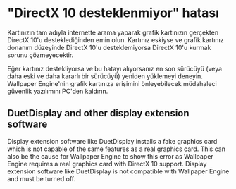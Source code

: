 # "DirectX 10 desteklenmiyor" hatası
Kartınızın tam adıyla internette arama yaparak grafik kartınızın gerçekten DirectX 10'u desteklediğinden emin olun. Kartınız eskiyse ve grafik kartınız donanım düzeyinde DirectX 10'u desteklemiyorsa DirectX 10'u kurmak sorunu çözmeyecektir.

Eğer kartınız destekliyorsa ve bu hatayı alıyorsanız en son sürücüyü (veya daha eski ve daha kararlı bir sürücüyü) yeniden yüklemeyi deneyin. Wallpaper Engine'nin grafik kartınıza erişimini önleyebilecek müdahaleci güvenlik yazılımını PC'den kaldırın.

## DuetDisplay and other display extension software
Display extension software like DuetDisplay installs a fake graphics card which is not capable of the same features as a real graphics card. This can also be the cause for Wallpaper Engine to show this error as Wallpaper Engine requires a real graphics card with DirectX 10 support. Display extension software like DuetDisplay is not compatible with Wallpaper Engine and must be turned off.

